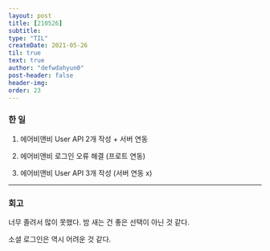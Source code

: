 ```yaml
---
layout: post
title: [210526] 
subtitle:
type: "TIL"
createDate: 2021-05-26
til: true
text: true
author: "defwdahyun0"
post-header: false
header-img: 
order: 23
---
```

### **한 일**

1. 에어비앤비 User API 2개 작성 + 서버 연동

2. 에어비앤비 로그인 오류 해결 (프로트 연동)

3. 에어비앤비 User API 3개 작성 (서버 연동 x)

<hr>

### 회고

너무 졸려서 많이 못했다. 밤 새는 건 좋은 선택이 아닌 것 같다.

소셜 로그인은 역시 어려운 것 같다.